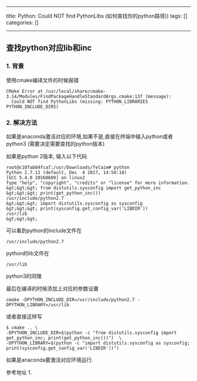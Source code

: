 
--- 
title:  Python: Could NOT find PythonLibs (如何查找你的python路径)) 
tags: []
categories: [] 

---
## 查找python对应lib和inc

### 1. 背景

使用cmake编译文件的时候报错

```
CMake Error at /usr/local/share/cmake-3.14/Modules/FindPackageHandleStandardArgs.cmake:137 (message):
  Could NOT find PythonLibs (missing: PYTHON_LIBRARIES PYTHON_INCLUDE_DIRS)

```

### 2. 解决方法

如果是anaconda激活对应的环境,如果不是,直接在终端中输入python或者python3 (需要决定需要查找的python版本)

如果是python 2版本, 输入以下代码

```
root@c10fab84fca7:/usr/Downloads/felaim# python
Python 2.7.12 (default, Dec  4 2017, 14:50:18) 
[GCC 5.4.0 20160609] on linux2
Type "help", "copyright", "credits" or "license" for more information.
&gt;&gt;&gt; from distutils.sysconfig import get_python_inc
&gt;&gt;&gt; print(get_python_inc())
/usr/include/python2.7
&gt;&gt;&gt; import distutils.sysconfig as sysconfig
&gt;&gt;&gt; print(sysconfig.get_config_var('LIBDIR'))
/usr/lib
&gt;&gt;&gt; 

```

可以看到python的include文件在

```
/usr/include/python2.7

```

python的lib文件在

```
/usr/lib

```

python3的同理

最后在编译的时候添加上对应的参数设置

```
cmake -DPYTHON_INCLUDE_DIR=/usr/include/python2.7 -DPYTHON_LIBRARY=/usr/lib

```

或者直接这样写

```
$ cmake .. \
-DPYTHON_INCLUDE_DIR=$(python -c "from distutils.sysconfig import get_python_inc; print(get_python_inc())")  \
-DPYTHON_LIBRARY=$(python -c "import distutils.sysconfig as sysconfig; print(sysconfig.get_config_var('LIBDIR'))")

```

如果是anaconda要激活对应环境运行.

参考地址
1. 